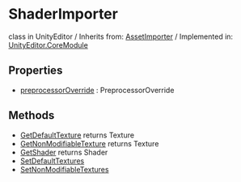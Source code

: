 # ShaderImporter
class in UnityEditor
 / Inherits from: <a href="https://docs.unity3d.com/6000.0/Documentation/ScriptReference/AssetImporter.html">AssetImporter</a> / Implemented in: <a href="https://docs.unity3d.com/6000.0/Documentation/ScriptReference/UnityEditor.CoreModule.html">UnityEditor.CoreModule</a>
## Properties
- <a href="https://docs.unity3d.com/6000.0/Documentation/ScriptReference/ShaderImporter-preprocessorOverride.html">preprocessorOverride</a> : PreprocessorOverride
## Methods
- <a href="https://docs.unity3d.com/6000.0/Documentation/ScriptReference/ShaderImporter.GetDefaultTexture.html">GetDefaultTexture</a> returns Texture
- <a href="https://docs.unity3d.com/6000.0/Documentation/ScriptReference/ShaderImporter.GetNonModifiableTexture.html">GetNonModifiableTexture</a> returns Texture
- <a href="https://docs.unity3d.com/6000.0/Documentation/ScriptReference/ShaderImporter.GetShader.html">GetShader</a> returns Shader
- <a href="https://docs.unity3d.com/6000.0/Documentation/ScriptReference/ShaderImporter.SetDefaultTextures.html">SetDefaultTextures</a>
- <a href="https://docs.unity3d.com/6000.0/Documentation/ScriptReference/ShaderImporter.SetNonModifiableTextures.html">SetNonModifiableTextures</a>

